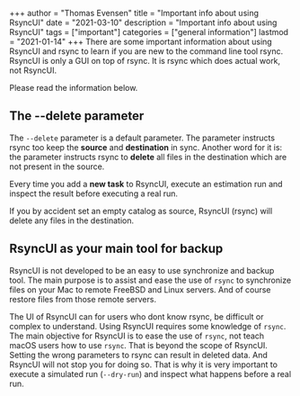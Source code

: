 +++
author = "Thomas Evensen"
title = "Important info about using RsyncUI"
date = "2021-03-10"
description = "Important info about using RsyncUI"
tags = ["important"]
categories = ["general information"]
lastmod = "2021-01-14"
+++
There are some important information about using RsyncUI and rsync to learn if you are new to the command line tool rsync. RsyncUI is only a GUI on top of rsync. It is rsync which does actual work, not RsyncUI.

Please read the information below.

## The --delete parameter

The `--delete` parameter is a default parameter. The parameter instructs rsync too keep the **source** and **destination** in sync. Another word for it is: the parameter instructs rsync to **delete** all files in the destination which are not present in the source.

Every time you add a **new task** to RsyncUI, execute an estimation run and inspect the result before executing a real run.

If you by accident set an empty catalog as source, RsyncUI (rsync) will delete any files in the destination.

## RsyncUI as your main tool for backup

RsyncUI is not developed to be an easy to use synchronize and backup tool. The main purpose is to assist and ease the use of `rsync` to synchronize files on your Mac to remote FreeBSD and Linux servers. And of course restore files from those remote servers.

The UI of RsyncUI can for users who dont know rsync, be difficult or complex to understand. Using RsyncUI requires some knowledge of `rsync`. The main objective for RsyncUI is to ease the use of `rsync`, not teach macOS users how to use `rsync`. That is beyond the scope of RsyncUI. Setting the wrong parameters to rsync can result in deleted data. And RsyncUI will not stop you for doing so. That is why it is very important to execute a simulated run (`--dry-run`) and inspect what happens before a real run.
